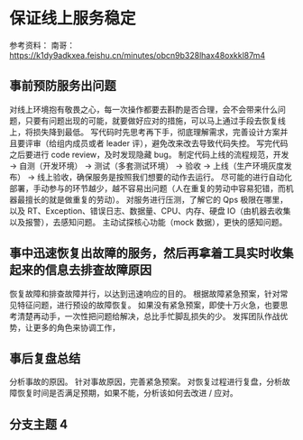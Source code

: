 # 保证线上服务稳定

参考资料：
南哥：
https://k1dy9adkxea.feishu.cn/minutes/obcn9b328lhax48oxkkl87m4

## 事前预防服务出问题

对线上环境抱有敬畏之心，每一次操作都要去斟酌是否合理，会不会带来什么问题，只要有问题出现的可能，就要做好应对的措施，可以马上通过手段去恢复线上，将损失降到最低。
写代码时先思考再下手，彻底理解需求，完善设计方案并且要评审（给组内成员或者 leader 评），避免改来改去导致代码失控。
写完代码之后要进行 code review，及时发现隐藏 bug。
制定代码上线的流程规范，开发 -> 自测（开发环境） -> 测试（多套测试环境） -> 验收 -> 上线（生产环境灰度发布） -> 线上验收，确保服务是按照我们想要的动作去运行。
尽可能的进行自动化部署，手动参与的环节越少，越不容易出问题（人在重复的劳动中容易犯错，而机器最擅长的就是做重复的劳动）。
对服务进行压测，了解它的 Qps 极限在哪里，以及 RT、Exception、错误日志、数据量、CPU、内存、硬盘 IO（由机器去收集以及报警），去感知问题。
主动试探核心功能（mock 数据），更快的感知问题。

## 事中迅速恢复出故障的服务，然后再拿着工具实时收集起来的信息去排查故障原因

恢复故障和排查故障并行，以达到迅速响应的目的。
根据故障紧急预案，针对常见特征问题，进行预设的故障恢复。
如果没有紧急预案，即使十万火急，也要思考清楚再动手，一次性把问题给解决，总比手忙脚乱损失的少。
发挥团队作战优势，让更多的角色来协调工作，

## 事后复盘总结

分析事故的原因。
针对事故原因，完善紧急预案。
对恢复过程进行复盘，分析故障恢复时间是否满足预期，如果不能，分析该如何去改进 / 应对。

## 分支主题 4

